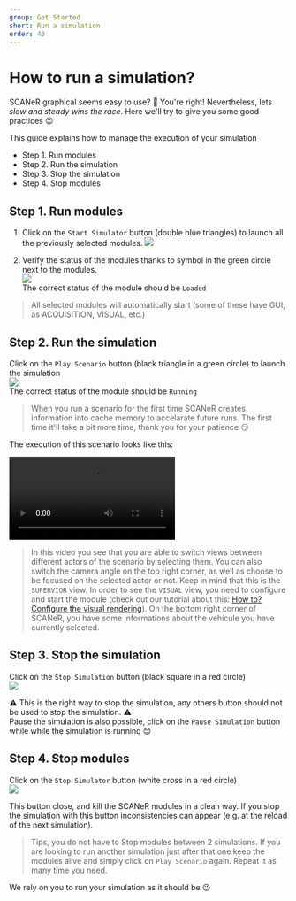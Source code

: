 ```yaml
---
group: Get Started
short: Run a simulation
order: 40
---
```


# How to run a simulation?

SCANeR graphical seems easy to use? 🤔
You're right! Nevertheless, lets *slow and steady wins the race*.
Here we'll try to give you some good practices 😉

This guide explains how to manage the execution of your simulation
- Step 1. Run modules
- Step 2. Run the simulation
- Step 3. Stop the simulation
- Step 4. Stop modules 

## Step 1. Run modules

1. Click on the `Start Simulator` button (double blue triangles) to launch all the previously selected modules.
![](./assets/LaunchModules.png)  

2. Verify the status of the modules thanks to symbol in the green circle next to the modules.  
![](./assets/ModuleStates.png)  
The correct status of the module should be `Loaded`  

>All selected modules will automatically start (some of these have GUI, as ACQUISITION, VISUAL, etc.)

## Step 2. Run the simulation
Click on the `Play Scenario` button (black triangle in a green circle) to launch the simulation  
![](./assets/LaunchSimu.png)  
The correct status of the module should be `Running`  

>When you run a scenario for the first time SCANeR creates information into cache memory to accelarate future runs. The first time it'll take a bit more time, thank you for your patience 😏

The execution of this scenario looks like this:

<video src="https://user-images.githubusercontent.com/22998298/133973267-9e959c8e-1b0e-4c2b-8668-5a05809cc749.mp4" controls="controls" style="max-width: 730px;"></video>

>In this video you see that you are able to switch views between different actors of the scenario by selecting them.
>You can also switch the camera angle on the top right corner, as well as choose to be focused on the selected actor or not.
>Keep in mind that this is the `SUPERVIOR` view. In order to see the `VISUAL` view, you need to configure and start the module (check out our tutorial about this: [How to? Configure the visual rendering](../HT_configure_visual/HT_configure_visual.md)).
>On the bottom right corner of SCANeR, you have some informations about the vehicule you have currently selected.

## Step 3. Stop the simulation
Click on the `Stop Simulation` button (black square in a red circle)  
![](./assets/StopSimu.png)

⚠ This is the right way to stop the simulation, any others button should not be used to stop the simulation. ⚠  
Pause the simulation is also possible, click on the `Pause Simulation` button while while the simulation is running 😊

## Step 4. Stop modules
Click on the `Stop Simulator` button (white cross in a red circle)  
![](./assets/StopModules.png)

This button close, and kill the SCANeR modules in a clean way. If you stop the simulation with this button inconsistencies can appear (e.g. at the reload of the next simulation).  

> Tips, you do not have to Stop modules between 2 simulations. If you are looking to run another simulation just after that one keep the modules alive and simply click on `Play Scenario` again. Repeat it as many time you need.

We rely on you to run your simulation as it should be 😉
